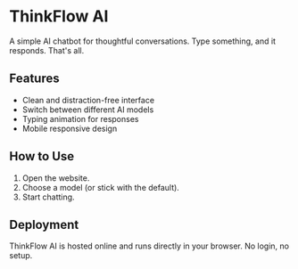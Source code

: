 # ThinkFlow AI

A simple AI chatbot for thoughtful conversations. Type something, and it responds. That's all.

## Features

- Clean and distraction-free interface
- Switch between different AI models
- Typing animation for responses
- Mobile responsive design

## How to Use

1. Open the website.
2. Choose a model (or stick with the default).
3. Start chatting.

## Deployment

ThinkFlow AI is hosted online and runs directly in your browser. No login, no setup.


